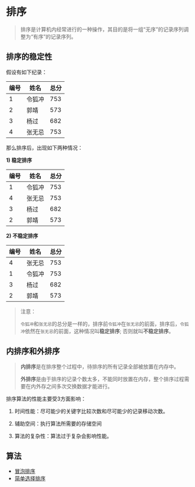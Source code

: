 # 排序

> 排序是计算机内经常进行的一种操作，其目的是将一组“无序”的记录序列调整为“有序”的记录序列。

## 排序的稳定性

假设有如下纪录：

编号 | 姓名 | 总分
---|---|---
1 | 令狐冲 | 753
2 | 郭靖 | 573
3 | 杨过 | 682
4 | 张无忌 | 753

那么排序后，出现如下两种情况：

**1) 稳定排序**

编号 | 姓名 | 总分
---|---|---
1 | 令狐冲 | 753
4 | 张无忌 | 753
3 | 杨过 | 682
2 | 郭靖 | 573

**2) 不稳定排序**

编号 | 姓名 | 总分
---|---|---
4 | 张无忌 | 753
1 | 令狐冲 | 753
3 | 杨过 | 682
2 | 郭靖 | 573

> 注意：
> 
> `令狐冲`和`张无忌`的总分是一样的，排序前`令狐冲`在`张无忌`的前面，排序后，`令狐冲`依然在`张无忌`的前面，这种情况叫**稳定排序**; 否则就叫**不稳定排序**。

## 内排序和外排序

> **内排序**是在排序整个过程中，待排序的所有记录全部被放置在内存中。
>
> **外排序**是由于排序的记录个数太多，不能同时放置在内存，整个排序过程需要在内外存之间多次交换数据才能进行。

排序算法的性能主要受3方面影响：

1. 时间性能：尽可能少的关键字比较次数和尽可能少的记录移动次数。

2. 辅助空间：执行算法所需要的存储空间

3. 算法的复杂性：算法过于复杂会影响性能。


## 算法

- [冒泡排序](./冒泡排序.md)
- [简单选择排序](./简单选择排序.md)